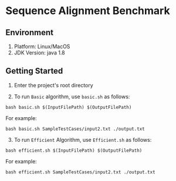 # Sequence Alignment Benchmark

## Environment
1. Platform: Linux/MacOS
2. JDK Version: java 1.8


## Getting Started

1. Enter the project's root directory

2. To run `Basic` algorithm, use `basic.sh` as follows:
```shell
bash basic.sh $(InputFilePath) $(OutputFilePath)
```

For example:
```shell
bash basic.sh SampleTestCases/input2.txt ./output.txt
```

3. To run `Efficient` Algorithm, use `Efficient.sh` as follows:
```shell
bash efficient.sh $(InputFilePath) $(OutputFilePath)
```

For example:
```shell
bash efficient.sh SampleTestCases/input2.txt ./output.txt
```